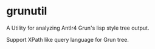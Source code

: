 # grunutil
A Utility for analyzing Antlr4 Grun's lisp style tree output.

Support XPath like query language for Grun tree.


